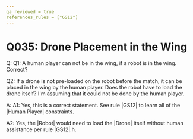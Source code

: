 ```yaml
---
qa_reviewed = true
references_rules = ["GS12"]
---
```


# Q035: Drone Placement in the Wing

Q: Q1: A human player can not be in the wing, if a robot is in the wing. Correct?

Q2: If a drone is not pre-loaded on the robot before the match, it can be placed in the wing by the human player. Does the robot have to load the drone itself? I'm assuming that it could not be done by the human player.

A: A1: Yes, this is a correct statement. See rule |GS12| to learn all of the |Human Player| constraints.

A2: Yes, the |Robot| would need to load the |Drone| itself without human assistance per rule |GS12|.h.
